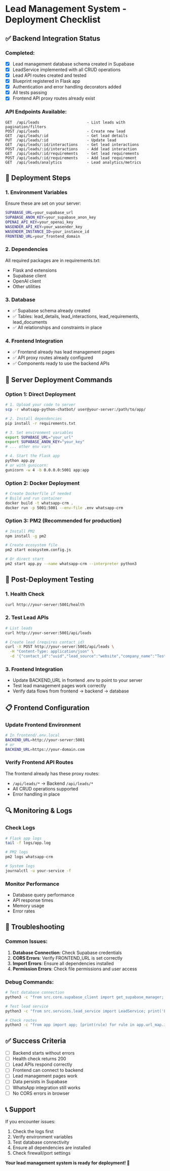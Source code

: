 # Lead Management System - Deployment Checklist

## ✅ Backend Integration Status

### **Completed:**
- [x] Lead management database schema created in Supabase
- [x] LeadService implemented with all CRUD operations
- [x] Lead API routes created and tested
- [x] Blueprint registered in Flask app
- [x] Authentication and error handling decorators added
- [x] All tests passing
- [x] Frontend API proxy routes already exist

### **API Endpoints Available:**
```
GET  /api/leads                     - List leads with pagination/filters
POST /api/leads                     - Create new lead
GET  /api/leads/:id                 - Get lead details
PUT  /api/leads/:id                 - Update lead
GET  /api/leads/:id/interactions    - Get lead interactions
POST /api/leads/:id/interactions    - Add lead interaction
GET  /api/leads/:id/requirements    - Get lead requirements
POST /api/leads/:id/requirements    - Add lead requirement
GET  /api/leads/analytics           - Lead analytics/metrics
```

## 🚀 Deployment Steps

### **1. Environment Variables**
Ensure these are set on your server:
```bash
SUPABASE_URL=your_supabase_url
SUPABASE_ANON_KEY=your_supabase_anon_key
OPENAI_API_KEY=your_openai_key
WASENDER_API_KEY=your_wasender_key
WASENDER_INSTANCE_ID=your_instance_id
FRONTEND_URL=your_frontend_domain
```

### **2. Dependencies**
All required packages are in requirements.txt:
- Flask and extensions
- Supabase client
- OpenAI client
- Other utilities

### **3. Database**
- ✅ Supabase schema already created
- ✅ Tables: lead_details, lead_interactions, lead_requirements, lead_documents
- ✅ All relationships and constraints in place

### **4. Frontend Integration**
- ✅ Frontend already has lead management pages
- ✅ API proxy routes already configured
- ✅ Components ready to use the backend APIs

## 🔧 Server Deployment Commands

### **Option 1: Direct Deployment**
```bash
# 1. Upload your code to server
scp -r whatsapp-python-chatbot/ user@your-server:/path/to/app/

# 2. Install dependencies
pip install -r requirements.txt

# 3. Set environment variables
export SUPABASE_URL="your_url"
export SUPABASE_ANON_KEY="your_key"
# ... other env vars

# 4. Start the Flask app
python app.py
# or with gunicorn:
gunicorn -w 4 -b 0.0.0.0:5001 app:app
```

### **Option 2: Docker Deployment**
```bash
# Create Dockerfile if needed
# Build and run container
docker build -t whatsapp-crm .
docker run -p 5001:5001 --env-file .env whatsapp-crm
```

### **Option 3: PM2 (Recommended for production)**
```bash
# Install PM2
npm install -g pm2

# Create ecosystem file
pm2 start ecosystem.config.js

# Or direct start
pm2 start app.py --name whatsapp-crm --interpreter python3
```

## 🧪 Post-Deployment Testing

### **1. Health Check**
```bash
curl http://your-server:5001/health
```

### **2. Test Lead APIs**
```bash
# List leads
curl http://your-server:5001/api/leads

# Create lead (requires contact_id)
curl -X POST http://your-server:5001/api/leads \
  -H "Content-Type: application/json" \
  -d '{"contact_id":"uuid","lead_source":"website","company_name":"Test Co"}'
```

### **3. Frontend Integration**
- Update BACKEND_URL in frontend .env to point to your server
- Test lead management pages work correctly
- Verify data flows from frontend → backend → database

## 📋 Frontend Configuration

### **Update Frontend Environment**
```bash
# In frontend/.env.local
BACKEND_URL=http://your-server:5001
# or
BACKEND_URL=https://your-domain.com
```

### **Verify Frontend API Routes**
The frontend already has these proxy routes:
- `/api/leads/*` → Backend `/api/leads/*`
- All CRUD operations supported
- Error handling in place

## 🔍 Monitoring & Logs

### **Check Logs**
```bash
# Flask app logs
tail -f logs/app.log

# PM2 logs
pm2 logs whatsapp-crm

# System logs
journalctl -u your-service -f
```

### **Monitor Performance**
- Database query performance
- API response times
- Memory usage
- Error rates

## 🚨 Troubleshooting

### **Common Issues:**
1. **Database Connection**: Check Supabase credentials
2. **CORS Errors**: Verify FRONTEND_URL is set correctly
3. **Import Errors**: Ensure all dependencies installed
4. **Permission Errors**: Check file permissions and user access

### **Debug Commands:**
```bash
# Test database connection
python3 -c "from src.core.supabase_client import get_supabase_manager; print(get_supabase_manager().is_connected())"

# Test lead service
python3 -c "from src.services.lead_service import LeadService; print('LeadService loaded successfully')"

# Check routes
python3 -c "from app import app; [print(rule) for rule in app.url_map.iter_rules() if 'leads' in str(rule)]"
```

## ✅ Success Criteria

- [ ] Backend starts without errors
- [ ] Health check returns 200
- [ ] Lead APIs respond correctly
- [ ] Frontend can connect to backend
- [ ] Lead management pages work
- [ ] Data persists in Supabase
- [ ] WhatsApp integration still works
- [ ] No CORS errors in browser

## 📞 Support

If you encounter issues:
1. Check the logs first
2. Verify environment variables
3. Test database connectivity
4. Ensure all dependencies are installed
5. Check firewall/port settings

**Your lead management system is ready for deployment! 🚀** 